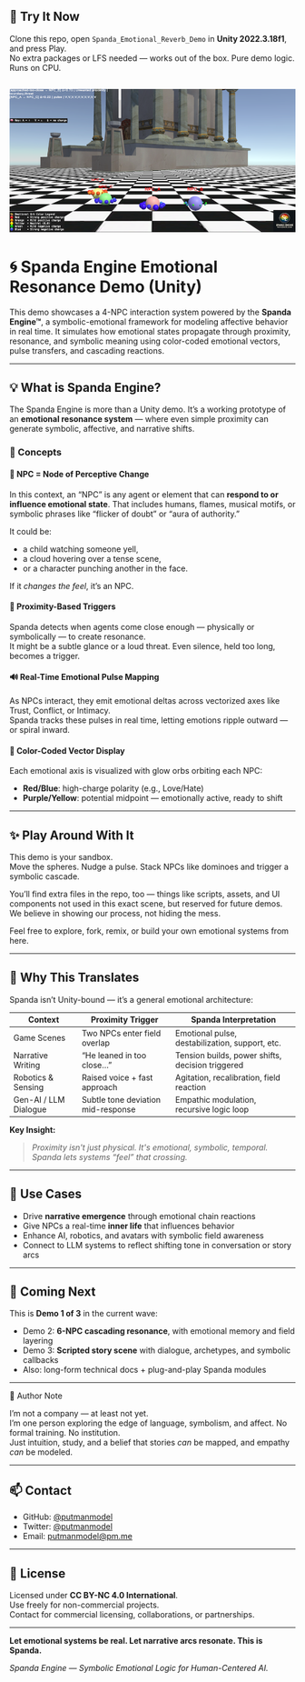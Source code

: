 ## 🚀 Try It Now
Clone this repo, open `Spanda_Emotional_Reverb_Demo` in **Unity 2022.3.18f1**, and press Play.  
No extra packages or LFS needed — works out of the box. Pure demo logic. Runs on CPU.

![Spanda Emotional Reverb Screenshot](screenshot.png)
---

# 🌀 Spanda Engine Emotional Resonance Demo (Unity)

This demo showcases a 4-NPC interaction system powered by the **Spanda Engine™**, a symbolic-emotional framework for modeling affective behavior in real time. It simulates how emotional states propagate through proximity, resonance, and symbolic meaning using color-coded emotional vectors, pulse transfers, and cascading reactions.

---

## 💡 What is Spanda Engine?

The Spanda Engine is more than a Unity demo. It’s a working prototype of an **emotional resonance system** — where even simple proximity can generate symbolic, affective, and narrative shifts.

### 🧠 Concepts

#### 🔄 NPC = Node of Perceptive Change

In this context, an “NPC” is any agent or element that can **respond to or influence emotional state**. That includes humans, flames, musical motifs, or symbolic phrases like “flicker of doubt” or “aura of authority.”

It could be:
- a child watching someone yell,
- a cloud hovering over a tense scene,
- or a character punching another in the face.

If it *changes the feel*, it’s an NPC.

#### 🔁 Proximity-Based Triggers
Spanda detects when agents come close enough — physically or symbolically — to create resonance.  
It might be a subtle glance or a loud threat. Even silence, held too long, becomes a trigger.

#### 🔊 Real-Time Emotional Pulse Mapping
As NPCs interact, they emit emotional deltas across vectorized axes like Trust, Conflict, or Intimacy.  
Spanda tracks these pulses in real time, letting emotions ripple outward — or spiral inward.

#### 🌈 Color-Coded Vector Display
Each emotional axis is visualized with glow orbs orbiting each NPC:
- **Red/Blue**: high-charge polarity (e.g., Love/Hate)
- **Purple/Yellow**: potential midpoint — emotionally active, ready to shift

---

## ✨ Play Around With It

This demo is your sandbox.  
Move the spheres. Nudge a pulse. Stack NPCs like dominoes and trigger a symbolic cascade.

You’ll find extra files in the repo, too — things like scripts, assets, and UI components not used in this exact scene, but reserved for future demos.  
We believe in showing our process, not hiding the mess.

Feel free to explore, fork, remix, or build your own emotional systems from here.

---

## 🧠 Why This Translates

Spanda isn’t Unity-bound — it’s a general emotional architecture:

| **Context**          | **Proximity Trigger**               | **Spanda Interpretation**                         |
|----------------------|--------------------------------------|---------------------------------------------------|
| Game Scenes          | Two NPCs enter field overlap         | Emotional pulse, destabilization, support, etc.   |
| Narrative Writing    | “He leaned in too close…”            | Tension builds, power shifts, decision triggered  |
| Robotics & Sensing   | Raised voice + fast approach         | Agitation, recalibration, field reaction          |
| Gen-AI / LLM Dialogue| Subtle tone deviation mid-response   | Empathic modulation, recursive logic loop         |

**Key Insight:**  
> *Proximity isn't just physical. It's emotional, symbolic, temporal. Spanda lets systems “feel” that crossing.*

---

## 🧰 Use Cases

- Drive **narrative emergence** through emotional chain reactions  
- Give NPCs a real-time **inner life** that influences behavior  
- Enhance AI, robotics, and avatars with symbolic field awareness  
- Connect to LLM systems to reflect shifting tone in conversation or story arcs

---

## 🔮 Coming Next

This is **Demo 1 of 3** in the current wave:

- Demo 2: **6-NPC cascading resonance**, with emotional memory and field layering  
- Demo 3: **Scripted story scene** with dialogue, archetypes, and symbolic callbacks  
- Also: long-form technical docs + plug-and-play Spanda modules

---

🧭 Author Note

I’m not a company — at least not yet.  
I’m one person exploring the edge of language, symbolism, and affect. No formal training. No institution.  
Just intuition, study, and a belief that stories *can* be mapped, and empathy *can* be modeled.

---

## 📫 Contact

- GitHub: [@putmanmodel](https://github.com/putmanmodel)  
- Twitter: [@putmanmodel](https://twitter.com/putmanmodel)  
- Email: [putmanmodel@pm.me](mailto:putmanmodel@pm.me)

---

## 📜 License

Licensed under **CC BY-NC 4.0 International**.  
Use freely for non-commercial projects.  
Contact for commercial licensing, collaborations, or partnerships.

---

**Let emotional systems be real. Let narrative arcs resonate. This is Spanda.**

_Spanda Engine — Symbolic Emotional Logic for Human-Centered AI._
